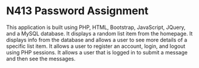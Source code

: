 # N413 Password Assignment

This application is built using PHP, HTML, Bootstrap, JavaScript, JQuery, and a MySQL database. 
It displays a random list item from the homepage. It displays info from the database and allows a user to see more details of a specific list item. 
It allows a user to register an account, login, and logout using PHP sessions. 
It allows a user that is logged in to submit a message and then see the messages.
 
